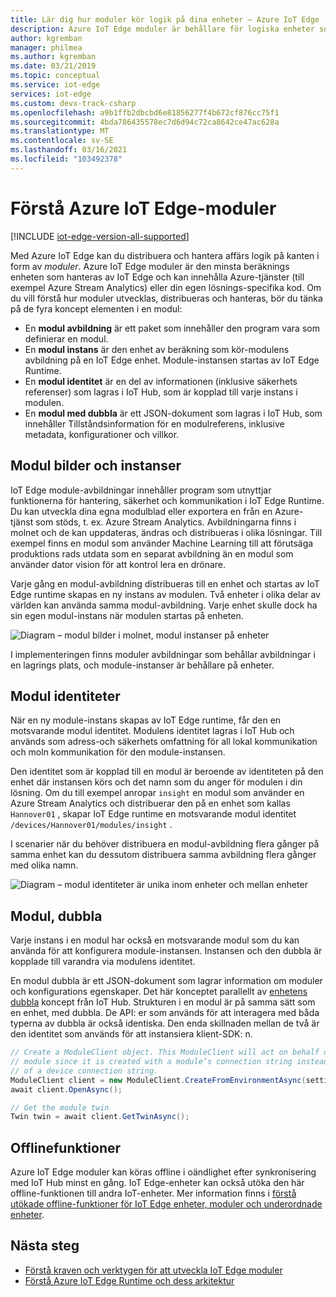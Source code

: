 ```yaml
---
title: Lär dig hur moduler kör logik på dina enheter – Azure IoT Edge | Microsoft Docs
description: Azure IoT Edge moduler är behållare för logiska enheter som kan distribueras och hanteras via en fjärr anslutning så att du kan köra affärs logik på IoT Edge enheter
author: kgremban
manager: philmea
ms.author: kgremban
ms.date: 03/21/2019
ms.topic: conceptual
ms.service: iot-edge
services: iot-edge
ms.custom: devx-track-csharp
ms.openlocfilehash: a9b1ffb2dbcbd6e81856277f4b672cf876cc75f1
ms.sourcegitcommit: 4bda786435578ec7d6d94c72ca8642ce47ac628a
ms.translationtype: MT
ms.contentlocale: sv-SE
ms.lasthandoff: 03/16/2021
ms.locfileid: "103492378"
---
```

# <a name="understand-azure-iot-edge-modules"></a>Förstå Azure IoT Edge-moduler

[!INCLUDE [iot-edge-version-all-supported](../../includes/iot-edge-version-all-supported.md)]

Med Azure IoT Edge kan du distribuera och hantera affärs logik på kanten i form av *moduler*. Azure IoT Edge moduler är den minsta beräknings enheten som hanteras av IoT Edge och kan innehålla Azure-tjänster (till exempel Azure Stream Analytics) eller din egen lösnings-specifika kod. Om du vill förstå hur moduler utvecklas, distribueras och hanteras, bör du tänka på de fyra koncept elementen i en modul:

* En **modul avbildning** är ett paket som innehåller den program vara som definierar en modul.
* En **modul instans** är den enhet av beräkning som kör-modulens avbildning på en IoT Edge enhet. Module-instansen startas av IoT Edge Runtime.
* En **modul identitet** är en del av informationen (inklusive säkerhets referenser) som lagras i IoT Hub, som är kopplad till varje instans i modulen.
* En **modul med dubbla** är ett JSON-dokument som lagras i IoT Hub, som innehåller Tillståndsinformation för en modulreferens, inklusive metadata, konfigurationer och villkor.

## <a name="module-images-and-instances"></a>Modul bilder och instanser

IoT Edge module-avbildningar innehåller program som utnyttjar funktionerna för hantering, säkerhet och kommunikation i IoT Edge Runtime. Du kan utveckla dina egna modulblad eller exportera en från en Azure-tjänst som stöds, t. ex. Azure Stream Analytics.
Avbildningarna finns i molnet och de kan uppdateras, ändras och distribueras i olika lösningar. Till exempel finns en modul som använder Machine Learning till att förutsäga produktions rads utdata som en separat avbildning än en modul som använder dator vision för att kontrol lera en drönare.

Varje gång en modul-avbildning distribueras till en enhet och startas av IoT Edge runtime skapas en ny instans av modulen. Två enheter i olika delar av världen kan använda samma modul-avbildning. Varje enhet skulle dock ha sin egen modul-instans när modulen startas på enheten.

![Diagram – modul bilder i molnet, modul instanser på enheter](./media/iot-edge-modules/image_instance.png)

I implementeringen finns moduler avbildningar som behållar avbildningar i en lagrings plats, och module-instanser är behållare på enheter.

<!--
As use cases for Azure IoT Edge grow, new types of module images and instances will be created. For example, resource constrained devices cannot run containers so may require module images that exist as dynamic link libraries and instances that are executables. 
-->

## <a name="module-identities"></a>Modul identiteter

När en ny module-instans skapas av IoT Edge runtime, får den en motsvarande modul identitet. Modulens identitet lagras i IoT Hub och används som adress-och säkerhets omfattning för all lokal kommunikation och moln kommunikation för den module-instansen.

Den identitet som är kopplad till en modul är beroende av identiteten på den enhet där instansen körs och det namn som du anger för modulen i din lösning. Om du till exempel anropar `insight` en modul som använder en Azure Stream Analytics och distribuerar den på en enhet som kallas `Hannover01` , skapar IoT Edge runtime en motsvarande modul identitet `/devices/Hannover01/modules/insight` .

I scenarier när du behöver distribuera en modul-avbildning flera gånger på samma enhet kan du dessutom distribuera samma avbildning flera gånger med olika namn.

![Diagram – modul identiteter är unika inom enheter och mellan enheter](./media/iot-edge-modules/identity.png)

## <a name="module-twins"></a>Modul, dubbla

Varje instans i en modul har också en motsvarande modul som du kan använda för att konfigurera module-instansen. Instansen och den dubbla är kopplade till varandra via modulens identitet.

En modul dubbla är ett JSON-dokument som lagrar information om moduler och konfigurations egenskaper. Det här konceptet parallellt av [enhetens dubbla](../iot-hub/iot-hub-devguide-device-twins.md) koncept från IoT Hub. Strukturen i en modul är på samma sätt som en enhet, med dubbla. De API: er som används för att interagera med båda typerna av dubbla är också identiska. Den enda skillnaden mellan de två är den identitet som används för att instansiera klient-SDK: n.

```csharp
// Create a ModuleClient object. This ModuleClient will act on behalf of a
// module since it is created with a module’s connection string instead
// of a device connection string.
ModuleClient client = new ModuleClient.CreateFromEnvironmentAsync(settings);
await client.OpenAsync();

// Get the module twin
Twin twin = await client.GetTwinAsync();
```

## <a name="offline-capabilities"></a>Offlinefunktioner

Azure IoT Edge moduler kan köras offline i oändlighet efter synkronisering med IoT Hub minst en gång. IoT Edge-enheter kan också utöka den här offline-funktionen till andra IoT-enheter. Mer information finns i [förstå utökade offline-funktioner för IoT Edge enheter, moduler och underordnade enheter](offline-capabilities.md).

## <a name="next-steps"></a>Nästa steg

* [Förstå kraven och verktygen för att utveckla IoT Edge moduler](module-development.md)
* [Förstå Azure IoT Edge Runtime och dess arkitektur](iot-edge-runtime.md)
